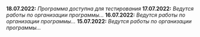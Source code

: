 **18.07.2022:** _Программа доступна для тестирования_
**17.07.2022:** _Ведутся работы по организации программы..._
**16.07.2022:** _Ведутся работы по организации программы..._
**15.07.2022:** _Ведутся работы по организации программы..._
